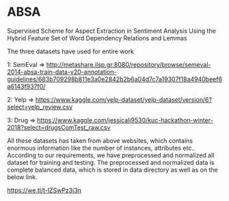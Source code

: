 # ABSA
Supervised Scheme for Aspect Extraction in Sentiment Analysis Using the Hybrid Feature Set of Word Dependency Relations and Lemmas

The three datasets have used for entire work 

1: SemEval => http://metashare.ilsp.gr:8080/repository/browse/semeval-2014-absa-train-data-v20-annotation-guidelines/683b709298b811e3a0e2842b2b6a04d7c7a19307f18a4940beef6a6143f937f0/

2: Yelp => https://www.kaggle.com/yelp-dataset/yelp-dataset/version/6?select=yelp_review.csv

3: Drug => https://www.kaggle.com/jessicali9530/kuc-hackathon-winter-2018?select=drugsComTest_raw.csv

All these datasets has taken from above websites, which contains enormous information like the number of instances, attributes etc.. According to our requirements, we have preprocessed and normalized all dataset for training and testing. The preprocessed and normalized data is complete balanced data, which is stored in data directory as well as on the below link.

https://we.tl/t-IZSwPz3i3n 
